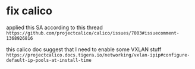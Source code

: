 # fix calico

applied this SA according to this thread `https://github.com/projectcalico/calico/issues/7003#issuecomment-1368926816`

this calico doc suggest that I need to enable some VXLAN stuff `https://projectcalico.docs.tigera.io/networking/vxlan-ipip#configure-default-ip-pools-at-install-time`


